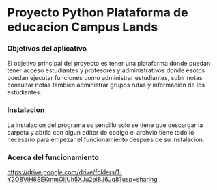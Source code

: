 # Proyecto Python Plataforma de educacion Campus Lands 



### Objetivos del aplicativo

El objetivo principal del proyecto es tener una plataforma donde puedan tener acceso estudiantes y profesores y administrativos  donde esotos puedan ejecutar funciones como administrar estudiantes, subir notas  consultar notas tambien administrar grupos rutas y informacion de los estudiantes.







### Instalacion

La instalacion del programa es sencillo solo se tiene que descargar la  carpeta y abrila con algun editor de codigo el archvio tiene todo lo  necesario para empezar el funcionamiento despues de su instalacion.



### Acerca del funcionamiento

 https://drive.google.com/drive/folders/1-Y2O8ViH6SEKmmOIjUh5XJu2ei8J6Jq8?usp=sharing
